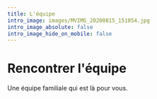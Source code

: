 ```yaml
---
title: L'équipe
intro_image: images/MVIMG_20200815_151054.jpg
intro_image_absolute: false
intro_image_hide_on_mobile: false
---
```

# Rencontrer l'équipe

Une équipe familiale qui est là pour vous.
